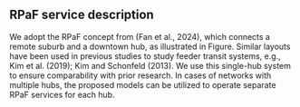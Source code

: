 ## RPaF service description

We adopt the RPaF concept from (Fan et al., 2024), which connects a remote suburb and a downtown hub, as illustrated in Figure. Similar layouts have been used in previous studies to study feeder transit systems, e.g., Kim et al. (2019); Kim and Schonfeld (2013). We use this single-hub system to ensure comparability with prior research. In cases of networks with multiple hubs, the proposed models can be utilized to operate separate RPaF services for each hub.

